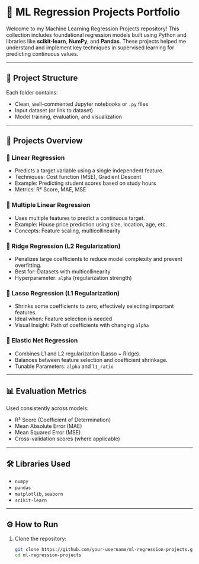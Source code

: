 # 🧠 ML Regression Projects Portfolio

Welcome to my Machine Learning Regression Projects repository! This collection includes foundational regression models built using Python and libraries like **scikit-learn**, **NumPy**, and **Pandas**. These projects helped me understand and implement key techniques in supervised learning for predicting continuous values.

---

## 📁 Project Structure


Each folder contains:
- Clean, well-commented Jupyter notebooks or `.py` files
- Input dataset (or link to dataset)
- Model training, evaluation, and visualization

---

## 🚀 Projects Overview

### 🔹 Linear Regression
- Predicts a target variable using a single independent feature.
- Techniques: Cost function (MSE), Gradient Descent
- Example: Predicting student scores based on study hours
- Metrics: R² Score, MAE, MSE

### 🔹 Multiple Linear Regression
- Uses multiple features to predict a continuous target.
- Example: House price prediction using size, location, age, etc.
- Concepts: Feature scaling, multicollinearity

### 🔹 Ridge Regression (L2 Regularization)
- Penalizes large coefficients to reduce model complexity and prevent overfitting.
- Best for: Datasets with multicollinearity
- Hyperparameter: `alpha` (regularization strength)

### 🔹 Lasso Regression (L1 Regularization)
- Shrinks some coefficients to zero, effectively selecting important features.
- Ideal when: Feature selection is needed
- Visual Insight: Path of coefficients with changing `alpha`

### 🔹 Elastic Net Regression
- Combines L1 and L2 regularization (Lasso + Ridge).
- Balances between feature selection and coefficient shrinkage.
- Tunable Parameters: `alpha` and `l1_ratio`

---

## 📊 Evaluation Metrics
Used consistently across models:
- R² Score (Coefficient of Determination)
- Mean Absolute Error (MAE)
- Mean Squared Error (MSE)
- Cross-validation scores (where applicable)

---

## 🛠️ Libraries Used
- `numpy`
- `pandas`
- `matplotlib`, `seaborn`
- `scikit-learn`

---

## ⚙️ How to Run

1. Clone the repository:
   ```bash
   git clone https://github.com/your-username/ml-regression-projects.git
   cd ml-regression-projects
